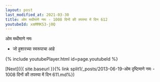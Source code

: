 ```yaml
---
layout: post
last_modified_at: 2021-03-30
title: ओम मथीमाणे नमः - 1008 दिनों की तपस्या में दिन 612
youtubeId: xmMMKS3-j0Q
---
```

 
 
 ओम मथीमाणे नमः  
 
 -  जो हुशारच्या स्वरूपाचा आहे 
 
  
 
  
 
 
 
 
 
 


{% include youtubePlayer.html id=page.youtubeId %}
 
[Next]({{ site.baseurl }}{% link  split1/_posts/2013-06-19-ओम दृष्टिमाणे नमः - 1008 दिनों की तपस्या में दिन 611.md%})
 
